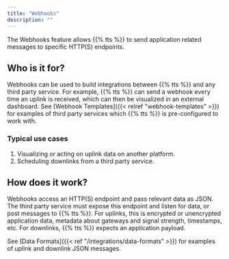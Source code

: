 ```yaml
---
title: "Webhooks"
description: ""
---
```


The Webhooks feature allows {{% tts %}} to send application related messages to specific HTTP(S) endpoints.

<!--more-->

## Who is it for?

Webhooks can be used to build integrations between {{% tts %}} and any third party service. For example, {{% tts %}} can send a webhook every time an uplink is received, which can then be visualized in an external dashboard. See [Webhook Templates]({{< relref "webhook-templates" >}}) for examples of third party services which {{% tts %}} is pre-configured to work with.

### Typical use cases

1. Visualizing or acting on uplink data on another platform.
2. Scheduling downlinks from a third party service.

## How does it work?

Webhooks access an HTTP(S) endpoint and pass relevant data as JSON. The third party service must expose this endpoint and listen for data, or post messages to {{% tts %}}. For uplinks, this is encrypted or unencrypted application data, metadata about gateways and signal strength, timestamps, etc. For downlinks, {{% tts %}} expects an application payload.

See [Data Formats]({{< ref "/integrations/data-formats" >}}) for examples of uplink and downlink JSON messages.
